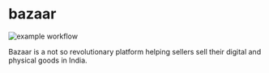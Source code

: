 # bazaar
![example workflow](https://github.com/blank1729/bazaar/actions/workflows/test.yaml/badge.svg)

Bazaar is a not so revolutionary platform helping sellers sell their digital and physical goods in India.
